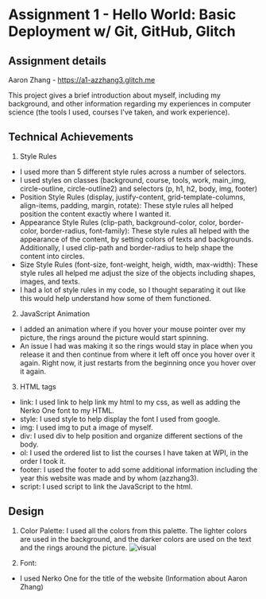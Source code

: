 Assignment 1 - Hello World: Basic Deployment w/ Git, GitHub, Glitch
===

Assignment details
---
Aaron Zhang - https://a1-azzhang3.glitch.me

This project gives a brief introduction about myself, including my background, and other information regarding my experiences in computer science (the tools I used, courses I've taken, and work experience).

Technical Achievements
---

1. Style Rules
- I used more than 5 different style rules across a number of selectors.
- I used styles on classes (background, course, tools, work, main_img, circle-outline, circle-outline2) and selectors (p, h1, h2, body, img, footer)
- Position Style Rules (display, justify-content, grid-template-columns, align-items, padding, margin, rotate): These style rules all helped position the content exactly where I wanted it. 
- Appearance Style Rules (clip-path, background-color, color, border-color, border-radius, font-family): These style rules all helped with the appearance of the content, by setting colors of texts and backgrounds. Additionally, I used clip-path and border-radius to help shape the content into circles.
- Size Style Rules (font-size, font-weight, heigh, width, max-width): These style rules all helped me adjust the size of the objects including shapes, images, and texts. 
- I had a lot of style rules in my code, so I thought separating it out like this would help understand how some of them functioned. 

2. JavaScript Animation
- I added an animation where if you hover your mouse pointer over my picture, the rings around the picture would start spinning.
- An issue I had was making it so the rings would stay in place when you release it and then continue from where it left off once you hover over it again. Right now, it just restarts from the beginning once you hover over it again.

3. HTML tags
- link: I used link to help link my html to my css, as well as adding the Nerko One font to my HTML. 
- style: I used style to help display the font I used from google. 
- img: I used img to put a image of myself.
- div: I used div to help position and organize different sections of the body. 
- ol: I used the ordered list to list the courses I have taken at WPI, in the order I took it. 
- footer: I used the footer to add some additional information including the year this website was made and by whom (azzhang3).
- script: I used script to link the JavaScript to the html. 

Design
---
1. Color Palette:
I used all the colors from this palette. The lighter colors are used in the background, and the darker colors are used on the text and the rings around the picture.
![visual](imgages/pic2.png)

2. Font:
- I used Nerko One for the title of the website (Information about Aaron Zhang)

